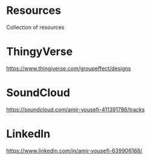 # Resources
Collection of resources


# ThingyVerse
https://www.thingiverse.com/groupeffect/designs

# SoundCloud
https://soundcloud.com/amir-yousefi-411391786/tracks

# LinkedIn
https://www.linkedin.com/in/amir-yousefi-639906168/

